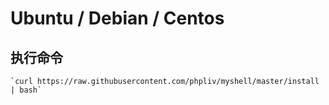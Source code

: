 # Ubuntu / Debian / Centos
## 执行命令
    `curl https://raw.githubusercontent.com/phpliv/myshell/master/install | bash`
